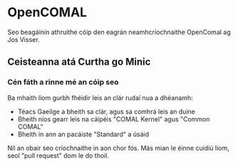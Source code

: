 # OpenCOMAL

Seo beagáinín athruithe cóip den eagrán neamhcríochnaithe OpenComal ag Jos Visser.

## Ceisteanna atá Curtha go Minic

### Cén fáth a rinne mé an cóip seo

Ba mhaith liom gurbh fhéidir leis an clár rudaí nua a dhéanamh:
- Téacs Gaeilge a bheith sa clár, agus sa comhrá leis an duine
- Bheith níos gearr leis na cáipéis "COMAL Kernel" agus "Common COMAL"
- Bheith in ann an pacáiste "Standard" a úsáid

Níl an obair seo críochnaithe in aon chor fós. Más mian le éinne cuidiú
liom, seol "pull request" dom le do thoil.


